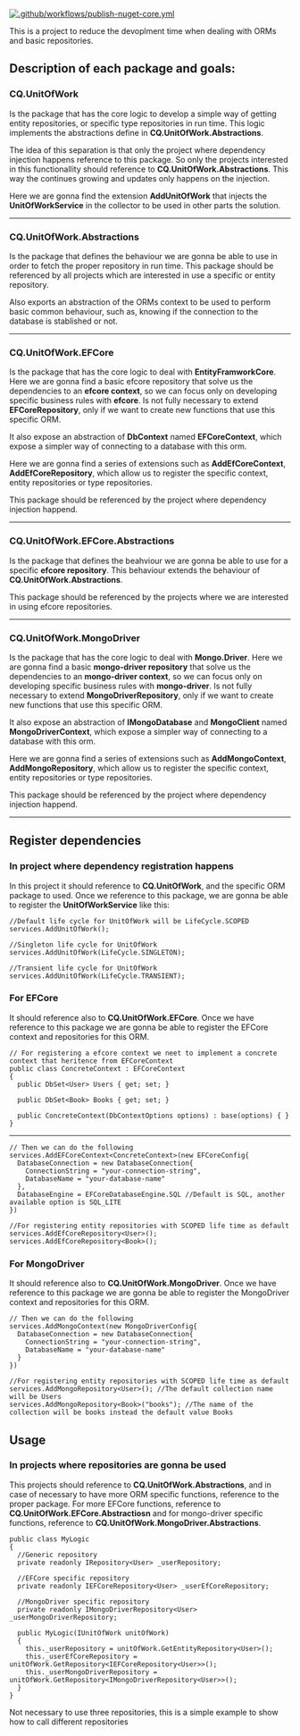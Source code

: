 [![.github/workflows/publish-nuget-core.yml](https://github.com/daniel18acevedo/cq-unit-of-work/actions/workflows/publish-nuget-core.yml/badge.svg)](https://github.com/daniel18acevedo/cq-unit-of-work/actions/workflows/publish-nuget-core.yml)

This is a project to reduce the devoplment time when dealing with ORMs and basic repositories.

## Description of each package and goals:

### CQ.UnitOfWork

Is the package that has the core logic to develop a simple way of getting entity repositories, or specific type repositories in run time. This logic implements the abstractions define in **CQ.UnitOfWork.Abstractions**.

The idea of this separation is that only the project where dependency injection happens reference to this package. So only the projects interested in this functionallity should reference to **CQ.UnitOfWork.Abstractions**. This way the continues growing and updates only happens on the injection.

Here we are gonna find the extension **AddUnitOfWork** that injects the **UnitOfWorkService** in the collector to be used in other parts the solution.

---

### CQ.UnitOfWork.Abstractions

Is the package that defines the behaviour we are gonna be able to use in order to fetch the proper repository in run time. This package should be referenced by all projects which are interested in use a specific or entity repository.

Also exports an abstraction of the ORMs context to be used to perform basic common behaviour, such as, knowing if the connection to the database is stablished or not.

---

### CQ.UnitOfWork.EFCore

Is the package that has the core logic to deal with **EntityFramworkCore**. Here we are gonna find a basic efcore repository that solve us the dependencies to an **efcore context**, so we can focus only on developing specific business rules with **efcore**. Is not fully necessary to extend **EFCoreRepository**, only if we want to create new functions that use this specific ORM.

It also expose an abstraction of **DbContext** named **EFCoreContext**, which expose a simpler way of connecting to a database with this orm.

Here we are gonna find a series of extensions such as **AddEfCoreContext**, **AddEfCoreRepository**, which allow us to register the specific context, entity repositories or type repositories.

This package should be referenced by the project where dependency injection happend.

---

### CQ.UnitOfWork.EFCore.Abstractions

Is the package that defines the beahviour we are gonna be able to use for a specific **efcore repository**. This behaviour extends the behaviour of **CQ.UnitOfWork.Abstractions**.

This package should be referenced by the projects where we are interested in using efcore repositories.

---

### CQ.UnitOfWork.MongoDriver

Is the package that has the core logic to deal with **Mongo.Driver**. Here we are gonna find a basic **mongo-driver repository** that solve us the dependencies to an **mongo-driver context**, so we can focus only on developing specific business rules with **mongo-driver**. Is not fully necessary to extend **MongoDriverRepository**, only if we want to create new functions that use this specific ORM.

It also expose an abstraction of **IMongoDatabase** and **MongoClient** named **MongoDriverContext**, which expose a simpler way of connecting to a database with this orm.

Here we are gonna find a series of extensions such as **AddMongoContext**, **AddMongoRepository**, which allow us to register the specific context, entity repositories or type repositories.

This package should be referenced by the project where dependency injection happend.

---

## Register dependencies

### In project where dependency registration happens
In this project it should reference to **CQ.UnitOfWork**, and the specific ORM package to used. Once we reference to this package, we are gonna be able to register the **UnitOfWorkService** like this:
    
    //Default life cycle for UnitOfWork will be LifeCycle.SCOPED
    services.AddUnitOfWork();

    //Singleton life cycle for UnitOfWork
    services.AddUnitOfWork(LifeCycle.SINGLETON);

    //Transient life cycle for UnitOfWork
    services.AddUnitOfWork(LifeCycle.TRANSIENT);

### For EFCore
It should reference also to **CQ.UnitOfWork.EFCore**. Once we have reference to this package we are gonna be able to register the EFCore context and repositories for this ORM. 

    // For registering a efcore context we neet to implement a concrete context that heritence from EFCoreContext
    public class ConcreteContext : EFCoreContext
    {
      public DbSet<User> Users { get; set; }

      public DbSet<Book> Books { get; set; }
      
      public ConcreteContext(DbContextOptions options) : base(options) { }
    }
---
    // Then we can do the following
    services.AddEFCoreContext<ConcreteContext>(new EFCoreConfig{
      DatabaseConnection = new DatabaseConnection{
        ConnectionString = "your-connection-string",
        DatabaseName = "your-database-name"
      },
      DatabaseEngine = EFCoreDatabaseEngine.SQL //Default is SQL, another available option is SQL_LITE
    })

    //For registering entity repositories with SCOPED life time as default
    services.AddEfCoreRepository<User>();
    services.AddEfCoreRepository<Book>();

### For MongoDriver
It should reference also to **CQ.UnitOfWork.MongoDriver**. Once we have reference to this package we are gonna be able to register the MongoDriver context and repositories for this ORM. 

    // Then we can do the following
    services.AddMongoContext(new MongoDriverConfig{
      DatabaseConnection = new DatabaseConnection{
        ConnectionString = "your-connection-string",
        DatabaseName = "your-database-name"
      }
    })

    //For registering entity repositories with SCOPED life time as default
    services.AddMongoRepository<User>(); //The default collection name will be Users
    services.AddMongoRepository<Book>("books"); //The name of the collection will be books instead the default value Books

## Usage
### In projects where repositories are gonna be used
This projects should reference to **CQ.UnitOfWork.Abstractions**, and in case of necessary to have more ORM specific functions, reference to the proper package. For more EFCore functions, reference to **CQ.UnitOfWork.EFCore.Abstractiosn** and for mongo-driver specific functions, reference to **CQ.UnitOfWork.MongoDriver.Abstractions**.

    public class MyLogic
    {
      //Generic repository
      private readonly IRepository<User> _userRepository;

      //EFCore specific repository
      private readonly IEFCoreRepository<User> _userEfCoreRepository;

      //MongoDriver specific repository
      private readonly IMongoDriverRepository<User> _userMongoDriverRepository;

      public MyLogic(IUnitOfWork unitOfWork)
      {
        this._userRepository = unitOfWork.GetEntityRepository<User>();
        this._userEfCoreRepository = unitOfWork.GetRepository<IEFCoreRepository<User>>();
        this._userMongoDriverRepository = unitOfWork.GetRepository<IMongoDriverRepository<User>>();
      }
    }

Not necessary to use three repositories, this is a simple example to show how to call different repositories